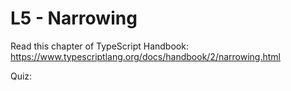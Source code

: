 # L5 - Narrowing

Read this chapter of TypeScript Handbook: https://www.typescriptlang.org/docs/handbook/2/narrowing.html

Quiz:
